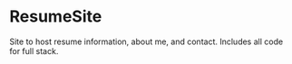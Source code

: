 # ResumeSite
Site to host resume information, about me, and contact. Includes all code for full stack.
